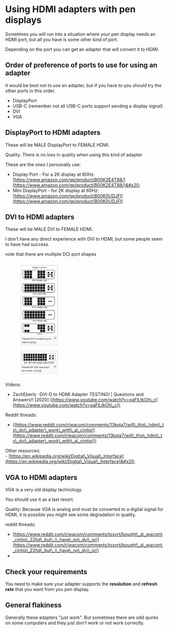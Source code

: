 # Using HDMI adapters with pen displays

Sometimes you will run into a situation where your pen display needs an HDMI port, but all you have is some other kind of port.

Depending on the port you can get an adapter that will convert it to HDMI.

## Order of preference of ports to use for using an adapter

It would be best not to use an adapter, but if you have to you should try the other ports in this order.

* DisplayPort
* USB-C (remember not all USB-C ports support sending a display signal)
* DVI
* VGA

## DisplayPort to HDMI adapters

These will be MALE DisplayPort to FEMALE HDMI.

Quality: There is no loss in quality when using this kind of adapter

These are the ones I personally use:

* Display Port - For a 2K display at 60Hz: [https://www.amazon.com/gp/product/B00K2E4T88/](https://www.amazon.com/gp/product/B00K2E4T88/)&#x20;
* Mini DisplayPort - for 2K display at 60Hz: [https://www.amazon.com/gp/product/B00K0UDJFI](https://www.amazon.com/gp/product/B00K0UDJFI)

## DVI to HDMI adapters

These will be MALE DVI to FEMALE HDMI.

I don't have any direct experience with DVI to HDMI, but some people seem to have had success.

note that there are multiple DCI port shapes

<figure><img src="../../.gitbook/assets/image (361).png" alt="" width="134"><figcaption></figcaption></figure>

Videos:

* ZachEberly -DVI-D to HDMI Adapter TESTING! | Questions and Answers!! \[2020] ([https://www.youtube.com/watch?v=oaFlLtkOh\_c](https://www.youtube.com/watch?v=oaFlLtkOh\_c))

Reddit threads:

* ([https://www.reddit.com/r/wacom/comments/13kqia7/will\_this\_hdmi\_to\_dvi\_adapter\_work\_with\_a\_cintiq/](https://www.reddit.com/r/wacom/comments/13kqia7/will\_this\_hdmi\_to\_dvi\_adapter\_work\_with\_a\_cintiq/))

Other resources:\
\- [https://en.wikipedia.org/wiki/Digital\_Visual\_Interface](https://en.wikipedia.org/wiki/Digital\_Visual\_Interface)&#x20;



## VGA to HDMI adapters

VGA is a very old display technology.

You should use it as a last resort.

Quality: Because VGA is analog and must be converted to a digital signal for HDMI, it is possible you might see some degradation in quality.  &#x20;

reddit threads:

* [https://www.reddit.com/r/wacom/comments/txxvrt/bought\_a\_wacom\_cintiq\_22hd\_but\_i\_have\_no\_dvi\_or/](https://www.reddit.com/r/wacom/comments/txxvrt/bought\_a\_wacom\_cintiq\_22hd\_but\_i\_have\_no\_dvi\_or/)
*

## Check your requirements

You need to make sure your adapter supports the **resolution** and **refresh rate** that you want from you pen display.

## General flakiness

Generally these adapters "just work". But sometimes there are odd quirks on some computers and they just don't work or not work correctly.

&#x20;





